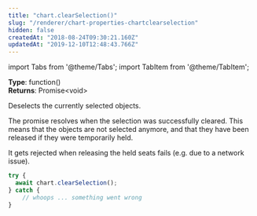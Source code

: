 ```yaml
---
title: "chart.clearSelection()"
slug: "/renderer/chart-properties-chartclearselection"
hidden: false
createdAt: "2018-08-24T09:30:21.160Z"
updatedAt: "2019-12-10T12:48:43.766Z"
---
```


import Tabs from '@theme/Tabs';
import TabItem from '@theme/TabItem';

**Type**: function()  
**Returns**: Promise&lt;void&gt;

Deselects the currently selected objects.

The promise resolves when the selection was successfully cleared. This means that the objects are not selected anymore, and that they have been released if they were temporarily held.

It gets rejected when releasing the held seats fails (e.g. due to a network issue).

```javascript
try {
  await chart.clearSelection();
} catch {
    // whoops ... something went wrong
}
```
